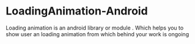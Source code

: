 # LoadingAnimation-Android
Loading animation is an android library or module . Which helps you to show user an loading animation from which behind your work is ongoing
